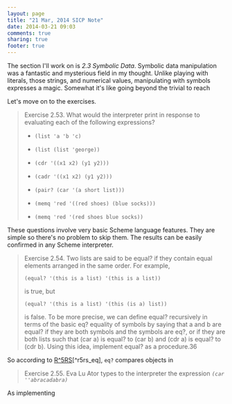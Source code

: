 ```yaml
---
layout: page
title: "21 Mar, 2014 SICP Note"
date: 2014-03-21 09:03
comments: true
sharing: true
footer: true
---
```


The section I'll work on is *2.3 Symbolic Data*. Symbolic data
manipulation was a fantastic and mysterious field in my thought.
Unlike playing with literals, those strings, and numerical values,
manipulating with symbols expresses a magic. Somewhat it's like going
beyond the trivial to reach

Let's move on to the exercises.

> Exercise 2.53.  What would the interpreter print in response to
> evaluating each of the following expressions?
>
> * `(list 'a 'b 'c)`
>
> * `(list (list 'george))`
> * `(cdr '((x1 x2) (y1 y2)))`
>
> * `(cadr '((x1 x2) (y1 y2)))`
> * `(pair? (car '(a short list)))`
> * `(memq 'red '((red shoes) (blue socks)))`
>
> * `(memq 'red '(red shoes blue socks))`

These questions involve very basic Scheme language features. They are
simple so there's no problem to skip them. The results can be easily
confirmed in any Scheme interpreter.

> Exercise 2.54.  Two lists are said to be equal? if they contain
> equal elements arranged in the same order. For example,
>
> `(equal? '(this is a list) '(this is a list))`
>
> is true, but
>
> `(equal? '(this is a list) '(this (is a) list))`
>
> is false. To be more precise, we can define equal? recursively in
> terms of the basic eq? equality of symbols by saying that a and b are
> equal? if they are both symbols and the symbols are eq?, or if they
> are both lists such that (car a) is equal? to (car b) and (cdr a) is
> equal? to (cdr b). Using this idea, implement equal? as a procedure.36

So according to
[R^5RS](http://groups.csail.mit.edu/mac/ftpdir/scheme-reports/r5rs-html/r5rs_8.html#IDX156)[^r5rs_eq],
`eq?` compares objects in


> Exercise 2.55.  Eva Lu Ator types to the interpreter the expression
> *`(car ''abracadabra)`*


As implementing
